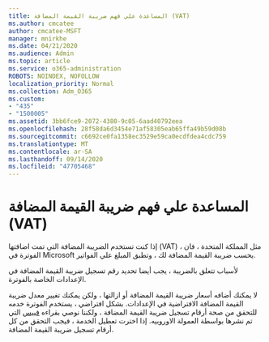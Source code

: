 ```yaml
---
title: المساعدة علي فهم ضريبة القيمة المضافة (VAT)
ms.author: cmcatee
author: cmcatee-MSFT
manager: mnirkhe
ms.date: 04/21/2020
ms.audience: Admin
ms.topic: article
ms.service: o365-administration
ROBOTS: NOINDEX, NOFOLLOW
localization_priority: Normal
ms.collection: Adm_O365
ms.custom:
- "435"
- "1500005"
ms.assetid: 3bb6fce9-2072-4380-9c05-6aad40792eea
ms.openlocfilehash: 28f58da6d3454e71af58305eab65ffa49b59d08b
ms.sourcegitcommit: c6692ce0fa1358ec3529e59ca0ecdfdea4cdc759
ms.translationtype: MT
ms.contentlocale: ar-SA
ms.lasthandoff: 09/14/2020
ms.locfileid: "47705468"
---
```

# <a name="help-understanding-value-added-tax-vat"></a>المساعدة علي فهم ضريبة القيمة المضافة (VAT)

إذا كنت تستخدم الضريبة المضافة التي تمت اضافتها (VAT) ، مثل المملكة المتحدة ، فان الفوترة في Microsoft يحسب ضريبة القيمة المضافة لك ، وتطبق المبلغ علي الفواتير.
  
لأسباب تتعلق بالضريبة ، يجب أيضا تحديد رقم تسجيل ضريبة القيمة المضافة في الإعدادات الخاصة بالفوترة.
  
لا يمكنك أضافه أسعار ضريبة القيمة المضافة أو ازالتها ، ولكن يمكنك تغيير معدل ضريبة القيمة المضافة الافتراضية في الإعدادات. بشكل افتراضي ، يستخدم الفوترة خدمه للتحقق من صحة أرقام تسجيل ضريبة القيمة المضافة ، ولكننا نوصي بقراءه [فييس](https://go.microsoft.com/fwlink/?LinkID=841741) التي تم نشرها بواسطة العمولة الاوروبيه. إذا اخترت تعطيل الخدمة ، فيجب التحقق من كل أرقام تسجيل ضريبة القيمة المضافة.